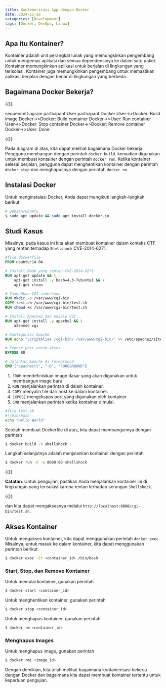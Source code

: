```yaml
---
title: Kontenerisasi App dengan Docker
date: 2024-11-28
categories: [Development]
tags: [Docker, DevOps, Linux]
---
```


## Apa itu Kontainer?
Kontainer adalah unit perangkat lunak yang memungkinkan pengembang untuk mengemas aplikasi dan semua dependensinya ke dalam satu paket. Kontainer memungkinkan aplikasi untuk berjalan di lingkungan yang terisolasi. Kontainer juga memungkinkan pengembang untuk memastikan aplikasi berjalan dengan benar di lingkungan yang berbeda.

## Bagaimana Docker Bekerja?

{{<mermaid>}}

sequenceDiagram
    participant User
    participant Docker
    User->>Docker: Build image
    Docker->>Docker: Build container
    Docker->>User: Run container
    User->>Docker: Stop container
    Docker->>Docker: Remove container
    Docker->>User: Done

{{</mermaid>}}

Pada diagram di atas, kita dapat melihat bagaimana Docker bekerja. Pengguna membangun dengan perintah `docker build`. kemudian digunakan untuk membuat kontainer dengan perintah `docker run`. Ketika kontainer selesai berjalan, pengguna dapat menghentikan kontainer dengan perintah `docker stop` dan menghapusnya dengan perintah `docker rm`.

## Instalasi Docker

Untuk menginstalasi Docker, Anda dapat mengikuti langkah-langkah berikut:
```bash
# Debian/Ubuntu
$ sudo apt update && sudo apt install docker.io
```
## Studi Kasus

Misalnya, pada kasus ini kita akan membuat kontainer dalam konteks CTF yang rentan terhadap `Shellshock` CVE-2014-6271.

```dockerfile
#file dockerfile
FROM ubuntu:14.04

# Install Bash yang rentan CVE-2014-6271
RUN apt-get update && \
    apt-get install -y bash=4.3-7ubuntu1 && \
    apt-get clean

# Tambahkan CGI sederhana
RUN mkdir -p /var/www/cgi-bin
COPY test.sh /var/www/cgi-bin/test.sh
RUN chmod +x /var/www/cgi-bin/test.sh

# Install Apache2 dan enable CGI
RUN apt-get install -y apache2 && \
    a2enmod cgi

# Konfigurasi Apache
RUN echo "ScriptAlias /cgi-bin/ /var/www/cgi-bin/" >> /etc/apache2/sites-enabled/000-default.conf

# Expose port untuk akses
EXPOSE 80

# Jalankan Apache di foreground
CMD ["apachectl", "-D", "FOREGROUND"]
```
1. `FROM` mendefinisikan image dasar yang akan digunakan untuk membangun image baru.
2. `RUN` menjalankan perintah di dalam kontainer.   
3. `COPY` menyalin file dari host ke dalam kontainer.
4. `EXPOSE` mengekspos port yang digunakan oleh kontainer.
5. `CMD` menjalankan perintah ketika kontainer dimulai.

```bash
#file test.sh
#!/bin/bash
echo "Hello World"
```
Setelah membuat Dockerfile di atas, kita dapat membangunnya dengan perintah 
```bash
$ docker build -t shellshock .
```
Langkah selanjutnya adalah menjalankan kontainer dengan perintah
```bash
$ docker run -d -p 8080:80 shellshock
```
{{<alert>}}

**Catatan**: Untuk pengujian, pastikan Anda menjalankan kontainer ini di lingkungan yang terisolasi karena rentan terhadap serangan `Shellshock`.

{{</alert>}}

dan kita dapat mengaksesnya melalui `http://localhost:8080/cgi-bin/test.sh`.

## Akses Kontainer

Untuk mengakses kontainer, kita dapat menggunakan perintah `docker exec`. Misalnya, untuk masuk ke dalam kontainer, kita dapat menggunakan perintah berikut:
```bash
$ docker exec -it <container_id> /bin/bash
```

### Start, Stop, dan Remove Kontainer

Untuk memulai kontainer, gunakan perintah 
```bash
$ docker start <container_id>
```
Untuk menghentikan kontainer, gunakan perintah 
```bash
$ docker stop <container_id>
```
Untuk menghapus kontainer, gunakan perintah 
```bash
$ docker rm <container_id>
```

### Menghapus Images

Untuk menghapus image, gunakan perintah
```bash
$ docker rmi <image_id>
```

Dengan demikian, kita telah melihat bagaimana kontainerisasi bekerja dengan Docker dan bagaimana kita dapat membuat kontainer tertentu untuk keperluan pengujian.